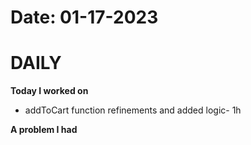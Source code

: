 # Date: 01-17-2023

# DAILY

**Today I worked on** 
- addToCart function refinements and added logic- 1h


**A problem I had**